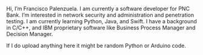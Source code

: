 Hi, I’m Francisco Palenzuela. I am currently a software developer for PNC Bank.
I’m interested in network security and administration and penetration testing.
I am currently learning Python, Java, and Swift.
I have a background in C/C++, and IBM proprietary software like Business Process Manager and Decision Manager.

If I do upload anything here it might be random Python or Arduino code.

<!---
armads15/armads15 is a ✨ special ✨ repository because its `README.md` (this file) appears on your GitHub profile.
You can click the Preview link to take a look at your changes.
--->
